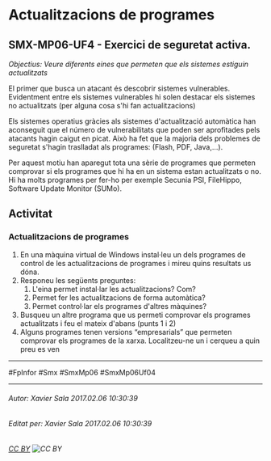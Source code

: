 # Actualitzacions de programes
## SMX-MP06-UF4 - Exercici de seguretat activa.
*Objectius: Veure diferents eines que permeten que els sistemes estiguin actualitzats*

El primer que busca un atacant és descobrir sistemes vulnerables. Evidentment entre els sistemes vulnerables hi solen destacar els sistemes no actualitzats (per alguna cosa s'hi fan actualitzacions)

Els sistemes operatius gràcies als sistemes d'actualització automàtica han aconseguit que el número de vulnerabilitats que poden ser aprofitades pels atacants hagin caigut en picat. Això ha fet que la majoria dels problemes de seguretat s'hagin traslladat als programes: (Flash, PDF, Java,...). 

Per aquest motiu han aparegut tota una sèrie de programes que permeten comprovar si els programes que hi ha en un sistema estan actualitzats o no. Hi ha molts programes per fer-ho per exemple Secunia PSI, FileHippo, Software Update Monitor (SUMo).

Activitat
--------------------

### Actualitzacions de programes

1. En una màquina virtual de Windows instal·leu un dels programes de control de les actualitzacions de programes i mireu quins resultats us dóna.
2. Responeu les següents preguntes:
    1. L'eina permet instal·lar les actualitzacions? Com?
    2. Permet fer les actualitzacions de forma automàtica?
    3. Permet control·lar els programes d'altres màquines?
3. Busqueu un altre programa que us permeti comprovar els programes actualitzats i feu el mateix d'abans (punts 1 i 2)
4. Alguns programes tenen versions “empresarials” que permeten comprovar els programes de la xarxa. Localitzeu-ne un i cerqueu a quin preu es ven

---

#FpInfor #Smx #SmxMp06 #SmxMp06Uf04

---

###### Autor: Xavier Sala 2017.02.06 10:30:39
###### Editat per: Xavier Sala 2017.02.06 10:30:39
###### [CC BY](https://creativecommons.org/licenses/by/4.0/) ![CC BY](https://licensebuttons.net/l/by/3.0/80x15.png)

